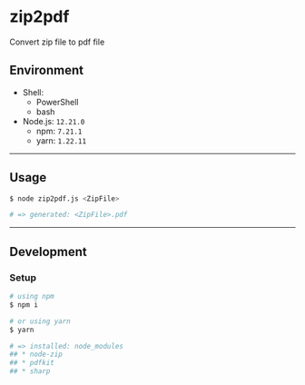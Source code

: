 # zip2pdf

Convert zip file to pdf file

## Environment

- Shell:
    - PowerShell
    - bash
- Node.js: `12.21.0`
    - npm: `7.21.1`
    - yarn: `1.22.11`

***

## Usage

```bash
$ node zip2pdf.js <ZipFile>

# => generated: <ZipFile>.pdf
```

***

## Development

### Setup
```bash
# using npm
$ npm i

# or using yarn
$ yarn

# => installed: node_modules
## * node-zip
## * pdfkit
## * sharp
```
